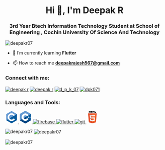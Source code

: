 <h1 align="center">Hi 👋, I'm Deepak R</h1>
<h3 align="center">3rd Year Btech Information Technology Student at School of Engineering , Cochin University Of Science And Technology</h3>

<p align="left"> <img src="https://komarev.com/ghpvc/?username=deepakr07&label=Profile%20views&color=0e75b6&style=flat" alt="deepakr07" /> </p>

- 🌱 I’m currently learning **Flutter**

- 📫 How to reach me **deepakrajesh567@gmail.com**

<h3 align="left">Connect with me:</h3>
<p align="left">
<a href="https://www.linkedin.com/in/deepak-r-94a1b5239/" target="blank"><img align="center" src="https://raw.githubusercontent.com/rahuldkjain/github-profile-readme-generator/master/src/images/icons/Social/linked-in-alt.svg" alt="deepak r" height="30" width="40" /></a>
<a href="https://www.facebook.com/profile.php?id=100010148118590" target="blank"><img align="center" src="https://raw.githubusercontent.com/rahuldkjain/github-profile-readme-generator/master/src/images/icons/Social/facebook.svg" alt="deepak r" height="30" width="40" /></a>
<a href="https://www.instagram.com/d_p_k_07/?next=%2F" target="blank"><img align="center" src="https://raw.githubusercontent.com/rahuldkjain/github-profile-readme-generator/master/src/images/icons/Social/instagram.svg" alt="d_p_k_07" height="30" width="40" /></a>
<a href="https://www.codechef.com/users/dpk071" target="blank"><img align="center" src="https://cdn.jsdelivr.net/npm/simple-icons@3.1.0/icons/codechef.svg" alt="dpk071" height="30" width="40" /></a>
</p>

<h3 align="left">Languages and Tools:</h3>
<p align="left"> <a href="https://www.cprogramming.com/" target="_blank" rel="noreferrer"> <img src="https://raw.githubusercontent.com/devicons/devicon/master/icons/c/c-original.svg" alt="c" width="40" height="40"/> </a> <a href="https://www.w3schools.com/cpp/" target="_blank" rel="noreferrer"> <img src="https://raw.githubusercontent.com/devicons/devicon/master/icons/cplusplus/cplusplus-original.svg" alt="cplusplus" width="40" height="40"/> </a> <a href="https://firebase.google.com/" target="_blank" rel="noreferrer"> <img src="https://www.vectorlogo.zone/logos/firebase/firebase-icon.svg" alt="firebase" width="40" height="40"/> </a> <a href="https://flutter.dev" target="_blank" rel="noreferrer"> <img src="https://www.vectorlogo.zone/logos/flutterio/flutterio-icon.svg" alt="flutter" width="40" height="40"/> </a> <a href="https://git-scm.com/" target="_blank" rel="noreferrer"> <img src="https://www.vectorlogo.zone/logos/git-scm/git-scm-icon.svg" alt="git" width="40" height="40"/> </a> <a href="https://www.w3.org/html/" target="_blank" rel="noreferrer"> <img src="https://raw.githubusercontent.com/devicons/devicon/master/icons/html5/html5-original-wordmark.svg" alt="html5" width="40" height="40"/> </a> </p>

<p><img align="left" src="https://github-readme-stats.vercel.app/api/top-langs?username=deepakr07&show_icons=true&locale=en&layout=compact" alt="deepakr07" /></p>

<p>&nbsp;<img align="center" src="https://github-readme-stats.vercel.app/api?username=deepakr07&show_icons=true&locale=en" alt="deepakr07" /></p>

<p><img align="center" src="https://github-readme-streak-stats.herokuapp.com/?user=deepakr07&" alt="deepakr07" /></p>
